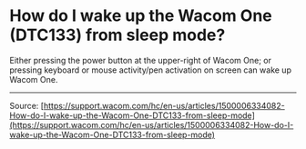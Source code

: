 # How do I wake up the Wacom One (DTC133) from sleep mode?

Either pressing the power button at the upper-right of Wacom One; or pressing keyboard or mouse activity/pen activation on screen can wake up Wacom One.

---
Source: [https://support.wacom.com/hc/en-us/articles/1500006334082-How-do-I-wake-up-the-Wacom-One-DTC133-from-sleep-mode](https://support.wacom.com/hc/en-us/articles/1500006334082-How-do-I-wake-up-the-Wacom-One-DTC133-from-sleep-mode)
